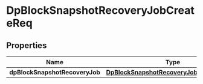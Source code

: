 # DpBlockSnapshotRecoveryJobCreateReq

## Properties
Name | Type | Description | Notes
------------ | ------------- | ------------- | -------------
**dpBlockSnapshotRecoveryJob** | [**DpBlockSnapshotRecoveryJobCreateReqJob**](DpBlockSnapshotRecoveryJobCreateReqJob.md) |  | 
